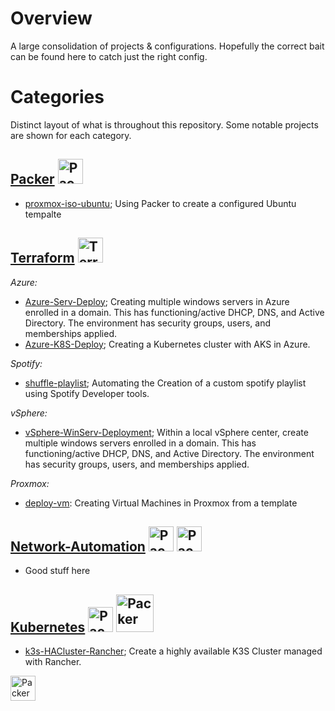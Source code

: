 # Overview
A large consolidation of projects & configurations. Hopefully the correct bait can be found here to catch just the right config.

# Categories
Distinct layout of what is throughout this repository. Some notable projects are shown for each category.
## [**Packer**](https://github.com/Cinderblook/tacklebox/tree/main/Packer) <img src="https://www.packer.io/packer/favicon.ico" alt="Packer" width="40"><br>
* [proxmox-iso-ubuntu](https://github.com/Cinderblook/tacklebox/tree/main/Packer/Proxmox/packer-iso-ubuntu); Using Packer to create a configured Ubuntu tempalte

## [**Terraform**](https://github.com/Cinderblook/tacklebox/tree/main/Terraform) <img src="https://www.terraform.io/favicon.ico" alt="Terraform" width="40"> <br>
*Azure:*
* [Azure-Serv-Deploy](https://github.com/Cinderblook/tacklebox/tree/main/Terraform/Azure/Azure-Serv-Deploy); Creating multiple windows servers in Azure enrolled in a domain. This has functioning/active DHCP, DNS, and Active Directory. The environment has security groups, users, and memberships applied. 
* [Azure-K8S-Deploy](https://github.com/Cinderblook/tacklebox/tree/main/Terraform/Azure/Azure-K8S-Deploy); Creating a Kubernetes cluster with AKS in Azure.

*Spotify:*
* [shuffle-playlist](https://github.com/Cinderblook/tacklebox/tree/main/Terraform/Spotify/shuffle-playlist); Automating the Creation of a custom spotify playlist using Spotify Developer tools.

*vSphere:*
* [vSphere-WinServ-Deployment](https://github.com/Cinderblook/tacklebox/tree/main/Terraform/vSphere/vSphere-WinServ-Deployment); Within a local vSphere center, create multiple windows servers enrolled in a domain. This has functioning/active DHCP, DNS, and Active Directory. The environment has security groups, users, and memberships applied. 



*Proxmox:*
* [deploy-vm](https://github.com/Cinderblook/tacklebox/tree/main/Terraform/Proxmox/deploy-vm): Creating Virtual Machines in Proxmox from a template
## [**Network-Automation**](https://github.com/Cinderblook/tacklebox/tree/main/Network-Automation) <img src="https://www.python.org/static/favicon.ico" alt="Packer" width="40"> <img src="https://www.ansible.com/hs-fs/hub/330046/file-448313641.png" alt="Packer" width="40"> <br>
* Good stuff here

## [**Kubernetes**](https://github.com/Cinderblook/tacklebox/tree/main/Kubernetes) <img src="https://kubernetes.io/images/favicon.png" alt="Packer" width="40"> <img src="https://k3s.io/images/logo-k3s.svg" alt="Packer" width="60"><br>
* [k3s-HACluster-Rancher](https://github.com/Cinderblook/tacklebox/tree/main/Kubernetes/k3s-HACluster-Rancher); Create a highly available K3S Cluster managed with Rancher.



<img src="https://www.ansible.com/hs-fs/hub/330046/file-448313641.png" alt="Packer" width="40">
